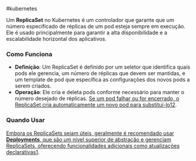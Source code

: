 #kubernetes 

Um **ReplicaSet** no Kubernetes é um controlador que garante que um número especificado de réplicas de um pod esteja sempre em execução. Ele é usado principalmente para garantir a alta disponibilidade e a escalabilidade horizontal dos aplicativos.

### Como Funciona

- **Definição**: Um ReplicaSet é definido por um seletor que identifica quais pods ele gerencia, um número de réplicas que devem ser mantidas, e um template de pod que especifica as configurações dos novos pods a serem criados.
- **Operação**: Ele cria e deleta pods conforme necessário para manter o número desejado de réplicas. [Se um pod falhar ou for encerrado, o ReplicaSet cria automaticamente um novo pod para substituí-lo](https://kubernetes.io/pt-br/docs/concepts/workloads/controllers/replicaset/)[1](https://kubernetes.io/pt-br/docs/concepts/workloads/controllers/replicaset/)[2](https://www.clubedolinux.com.br/como-usar-replicasets-para-escalabilidade-no-kubernetes-conceito-e-beneficios/).

### Quando Usar

[Embora os ReplicaSets sejam úteis, geralmente é recomendado usar **Deployments**, que são um nível superior de abstração e gerenciam ReplicaSets, oferecendo funcionalidades adicionais como atualizações declarativas](https://kubernetes.io/pt-br/docs/concepts/workloads/controllers/replicaset/)[1](https://kubernetes.io/pt-br/docs/concepts/workloads/controllers/replicaset/).